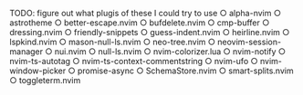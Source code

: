 TODO: figure out what plugis of these I could try to use
    ○ alpha-nvim 
    ○ astrotheme 
    ○ better-escape.nvim 
    ○ bufdelete.nvim 
    ○ cmp-buffer 
    ○ dressing.nvim 
    ○ friendly-snippets 
    ○ guess-indent.nvim 
    ○ heirline.nvim 
    ○ lspkind.nvim 
    ○ mason-null-ls.nvim 
    ○ neo-tree.nvim 
    ○ neovim-session-manager 
    ○ nui.nvim 
    ○ null-ls.nvim 
    ○ nvim-colorizer.lua 
    ○ nvim-notify 
    ○ nvim-ts-autotag 
    ○ nvim-ts-context-commentstring 
    ○ nvim-ufo 
    ○ nvim-window-picker 
    ○ promise-async 
    ○ SchemaStore.nvim 
    ○ smart-splits.nvim 
    ○ toggleterm.nvim 
